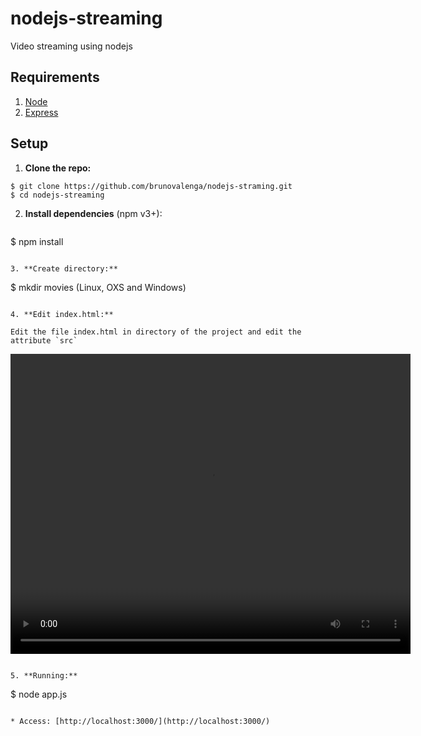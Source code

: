# nodejs-streaming

Video streaming using nodejs

## Requirements

1. [Node](https://nodejs.org/)
2. [Express](https://expressjs.com/)


## Setup

1. **Clone the repo:**

  ```
  $ git clone https://github.com/brunovalenga/nodejs-straming.git
  $ cd nodejs-streaming
  ```

2. **Install dependencies** (npm v3+):
  
   ```
  $ npm install
  ```

3. **Create directory:**
  
  ```
  $ mkdir movies (Linux, OXS and Windows)
  ```
  
4. **Edit index.html:**
  
  Edit the file index.html in directory of the project and edit the attribute `src`

  ```
  <video src="/movies/1.mp4" controls width="640" height="480"></video>
  ```

5. **Running:**

  ```
  $ node app.js
  ```
  
* Access: [http://localhost:3000/](http://localhost:3000/)
